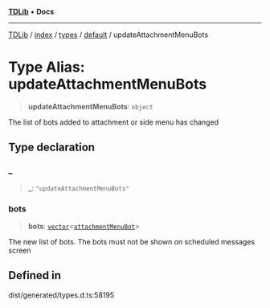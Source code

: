 [**TDLib**](../../../../../../README.md) • **Docs**

***

[TDLib](../../../../../../modules.md) / [index](../../../../../README.md) / [types](../../../README.md) / [default](../README.md) / updateAttachmentMenuBots

# Type Alias: updateAttachmentMenuBots

> **updateAttachmentMenuBots**: `object`

The list of bots added to attachment or side menu has changed

## Type declaration

### \_

> **\_**: `"updateAttachmentMenuBots"`

### bots

> **bots**: [`vector`](vector.md)\<[`attachmentMenuBot`](attachmentMenuBot.md)\>

The new list of bots. The bots must not be shown on scheduled messages screen

## Defined in

dist/generated/types.d.ts:58195
